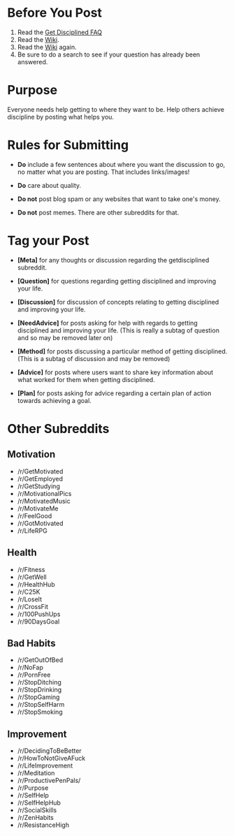 # Before You Post

1. Read the [Get Disciplined
   FAQ](http://www.reddit.com/r/getdisciplined/wiki/index)
2. Read the [Wiki](http://www.reddit.com/r/getdisciplined/wiki/index).
3. Read the [Wiki](http://www.reddit.com/r/getdisciplined/wiki/index) again.
3. Be sure to do a search to see if your question has already been
answered.

# Purpose

Everyone needs help getting to where they want to be. Help others
achieve discipline by posting what helps you.

# Rules for Submitting

* **Do** include a few sentences about where you want the discussion to go, no
  matter what you are posting. That includes links/images!

* **Do** care about quality.

* **Do not** post blog spam or any websites that want to take one's money.

* **Do not** post memes. There are other subreddits for that.

# Tag your Post

- **[Meta]** for any thoughts or discussion regarding the getdisciplined
  subreddit.

- **[Question]** for questions regarding getting disciplined and improving your
  life.

- **[Discussion]** for discussion of concepts relating to getting disciplined
  and improving your life.

- **[NeedAdvice]** for posts asking for help with regards to getting disciplined
  and improving your life. (This is really a subtag of question and so may be
  removed later on)

- **[Method]** for posts discussing a particular method of getting disciplined.
  (This is a subtag of discussion and may be removed)

- **[Advice]** for posts where users want to share key information about what
  worked for them when getting disciplined.

- **[Plan]** for posts asking for advice regarding a certain plan of action
  towards achieving a goal.

# Other Subreddits

## Motivation

- /r/GetMotivated
- /r/GetEmployed
- /r/GetStudying
- /r/MotivationalPics
- /r/MotivatedMusic
- /r/MotivateMe
- /r/FeelGood
- /r/GotMotivated
- /r/LifeRPG

## Health

- /r/Fitness
- /r/GetWell
- /r/HealthHub
- /r/C25K
- /r/LoseIt
- /r/CrossFit
- /r/100PushUps
- /r/90DaysGoal

## Bad Habits

- /r/GetOutOfBed
- /r/NoFap
- /r/PornFree
- /r/StopDitching
- /r/StopDrinking
- /r/StopGaming
- /r/StopSelfHarm
- /r/StopSmoking

## Improvement

- /r/DecidingToBeBetter
- /r/HowToNotGiveAFuck
- /r/LifeImprovement
- /r/Meditation
- /r/ProductivePenPals/
- /r/Purpose
- /r/SelfHelp
- /r/SelfHelpHub
- /r/SocialSkills
- /r/ZenHabits
- /r/ResistanceHigh
